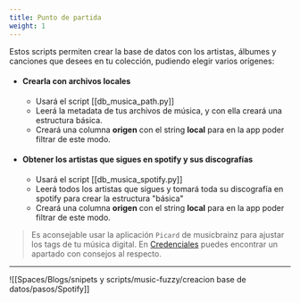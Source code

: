 ```yaml
---
title: Punto de partida
weight: 1
---
```


Estos scripts permiten crear la base de datos con los artistas, álbumes y canciones que desees en tu colección, pudiendo elegir varios orígenes:

- #### Crearla con archivos locales
  - Usará el script [[db_musica_path.py]]
  - Leerá la metadata de tus archivos de música, y con ella creará una estructura básica.
  - Creará una columna **origen** con el string **local** para en la app poder filtrar de este modo.
- #### Obtener los artistas que sigues en spotify y sus discografías
  - Usará el script [[db_musica_spotify.py]]
  - Leerá todos los artistas que sigues y tomará toda su discografía en spotify para crear la estructura "básica"
  - Creará una columna **origen** con el string **local** para en la app poder filtrar de este modo.

> 	Es aconsejable usar la aplicación `Picard` de musicbrainz para ajustar los tags de tu música digital. En [Credenciales](https://volteret4.github.io/music-fuzzy-doc/credenciales/picard/index.html) puedes encontrar un apartado con consejos al respecto.

---


![[Spaces/Blogs/snipets y scripts/music-fuzzy/creacion base de datos/pasos/Spotify]]

